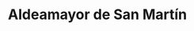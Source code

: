 ---
title: Aldeamayor de San Martín
url: /aldeamayor-de-san-martin/
latitude: 41.514
longitude: -4.637
---